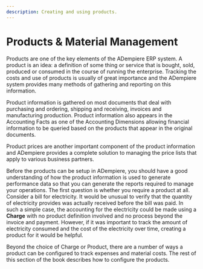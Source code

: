 ```yaml
---
description: Creating and using products.
---
```


# Products & Material Management

Products are one of the key elements of the ADempiere ERP system. A product is an idea: a definition of some thing or service that is bought, sold, produced or consumed in the course of running the enterprise. Tracking the costs and use of products is usually of great importance and the ADempiere system provides many methods of gathering and reporting on this information.

Product information is gathered on most documents that deal with purchasing and ordering, shipping and receiving, invoices and manufacturing production. Product information also appears in the Accounting Facts as one of the Accounting Dimensions allowing financial information to be queried based on the products that appear in the original documents.

Product prices are another important component of the product information and ADempiere provides a complete solution to managing the price lists that apply to various business partners.

Before the products can be setup in ADempiere, you should have a good understanding of how the product information is used to generate performance data so that you can generate the reports required to manage your operations. The first question is whether you require a product at all. Consider a bill for electricity. It would be unusual to verify that the quantity of electricity provides was actually received before the bill was paid. In such a simple case, the accounting for the electricity could be made using a **Charge** with no product definition involved and no process beyond the invoice and payment. However, if it was important to track the amount of electricity consumed and the cost of the electricity over time, creating a product for it would be helpful.

Beyond the choice of Charge or Product, there are a number of ways a product can be configured to track expenses and material costs. The rest of this section of the book describes how to configure the products.

